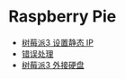 # Raspberry Pie

- [树莓派3 设置静态 IP](./树莓派设置静态%20IP.md)
- [错误处理](./错误处理.md)
- [树莓派3 外接硬盘](./树莓派挂载外接硬盘.md)



